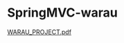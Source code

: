 # SpringMVC-warau
[WARAU_PROJECT.pdf](https://github.com/kd0427/SpringMVC-warau/files/10529606/WARAU_PROJECT.pdf)

